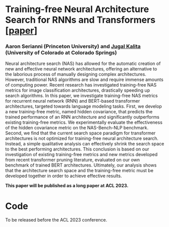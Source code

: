 # Training-free Neural Architecture Search for RNNs and Transformers [\[paper\]](https://arxiv.org/)
### Aaron Serianni (Princeton University) and [Jugal Kalita](https://eas.uccs.edu/cs/about/faculty/jugal-kalita) (University of Colorado at Colorado Springs)

Neural architecture search (NAS) has allowed for the automatic creation of new and effective neural network architectures, offering an alternative to the laborious process of manually designing complex architectures. However, traditional NAS algorithms are slow and require immense amounts of computing power. Recent research has investigated training-free NAS metrics for image classification architectures, drastically speeding up search algorithms. In this paper, we investigate training-free NAS metrics for recurrent neural network (RNN) and BERT-based transformer architectures, targeted towards language modeling tasks. First, we develop a new training-free metric, named hidden covariance, that predicts the trained performance of an RNN architecture and significantly outperforms existing training-free metrics. We experimentally evaluate the effectiveness of the hidden covariance metric on the NAS-Bench-NLP benchmark. Second, we find that the current search space paradigm for transformer architectures is not optimized for training-free neural architecture search. Instead, a simple qualitative analysis can effectively shrink the search space to the best performing architectures. This conclusion is based on our investigation of existing training-free metrics and new metrics developed from recent transformer pruning literature, evaluated on our own benchmark of trained BERT architectures. Ultimately, our analysis shows that the architecture search space and the training-free metric must be developed together in order to achieve effective results.

**This paper will be published as a long paper at ACL 2023.**

# Code

To be released before the ACL 2023 conference.
